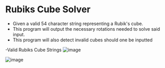 # Rubiks Cube Solver
- Given a valid 54 character string representing a Rubik's cube. 
- This program will output the necessary rotations needed to solve said input.
- This program will also detect invalid cubes should one be inputted

-Valid Rubiks Cube Strings
![image](https://user-images.githubusercontent.com/61330626/234141942-04bd72cb-873f-450d-987c-79e4aaaa1239.png)

![image](https://user-images.githubusercontent.com/61330626/234142437-9c5dac6e-73f4-4828-9fc2-29db4c69745d.png)
